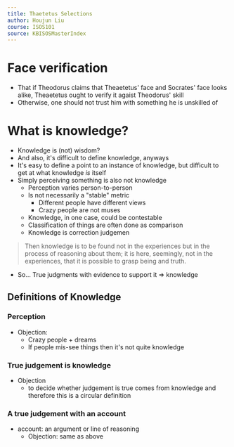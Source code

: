 ```yaml
---
title: Thaetetus Selections
author: Houjun Liu
course: ISOS101
source: KBISOSMasterIndex
---
```


# Face verification
* That if Theodorus claims that Theaetetus' face and Socrates' face looks alike, Theaetetus ought to verify it agaist Theodorus' skill
* Otherwise, one should not trust him with something he is unskilled of

# What is knowledge?
* Knowledge is (not) wisdom?
* And also, it's difficult to define knowledge, anyways
* It's easy to define a point to an instance of knowledge, but difficult to get at what knowledge _is_ itself
* Simply perceiving something is also not knowledge
    * Perception varies person-to-person
    * Is not necessarily a "stable" metric
        * Different people have different views
        * Crazy people are not muses
    * Knowledge, in one case, could be contestable
    * Classification of things are often done as comparison
    * Knowledge is correction judgemen
    
> Then knowledge is to be found not in the experiences but in the process of reasoning about them; it is here, seemingly, not in the experiences, that it is possible to grasp being and truth.

* So… True judgments with evidence to support it => knowledge

## Definitions of Knowledge

### Perception
- Objection:
	- Crazy people + dreams
	- If people mis-see things then it's not quite knowledge

### True judgement is knowledge
- Objection
	- to decide whether judgement is true comes from knowledge and therefore this is a circular definition

### A true judgement with an account
- account: an argument or line of reasoning
	- Objection: same as above
    
